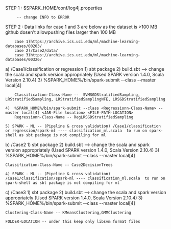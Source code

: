 STEP 1 : $SPARK_HOME/conf/log4j.properties

		 -- change INFO to ERROR

STEP 2 : Data links for case 1 and 3 are below as the dataset is >100 MB github dosen't allowpushing files larger then 100 MB

		case 1)https://archive.ics.uci.edu/ml/machine-learning-databases/00203/
		case 2)/Case2/data/
		case 3)https://archive.ics.uci.edu/ml/machine-learning-databases/00326/
		 
a) /Case1/classification or regression
	1) sbt package
	2) build.sbt --> change the scala and spark version appropriately (Used SPARK version 1.4.0, Scala Version 2.10.4) 
    3) %SPARK_HOME%/bin/spark-submit --class <Classification-Class-Name> --master local[4] <JAR-File location> <FILE-PATH-LOCATION>
	  
		Classification-Class-Name --  SVMSGDStratifiedSampling, LRStratifiedSampling, LRStratifiedSamplingNFE, LRSGDStratifiedSampling
		
	4)  %SPARK_HOME%/bin/spark-submit --class <Regressionn-Class-Name> --master local[4] <JAR-File location> <FILE-PATH-LOCATION>
		Regressionn-Class-Name -- RegLRSGDStratifiedSampling
		
	5) SPARK - ML -- (Pipeline & cross validation) /Case1/classification or regression/spark-ml ---- classification_ml.scala  to run on spark-shell as sbt package is not compiling for ml

b) /Case2
	1) sbt package
	2) build.sbt --> change the scala and spark version appropriately (Used SPARK version 1.4.0, Scala Version 2.10.4) 
    3) %SPARK_HOME%/bin/spark-submit --class <Classification-Class-Name> --master local[4] <JAR-File location> <FILE-PATH-LOCATION>
	
	Classification-Class-Name -- Case2DecisionTrees
	
	4) SPARK - ML -- (Pipeline & cross validation) /Case1/classification/spark-ml ---- classification_ml.scala  to run on spark-shell as sbt package is not compiling for ml
	
c) 	/Case3
	1) sbt package
	2) build.sbt --> change the scala and spark version appropriately (Used SPARK version 1.4.0, Scala Version 2.10.4) 
    3) %SPARK_HOME%/bin/spark-submit --class <Clustering-Class-Name> --master local[4] <JAR-File location> <FOLDER-LOCATION> <Number-of-Clusters>
	
	Clustering-Class-Name -- KMeansClustering,GMMClustering
    
	FOLDER-LOCATION -- under this keep only libsvm format files
